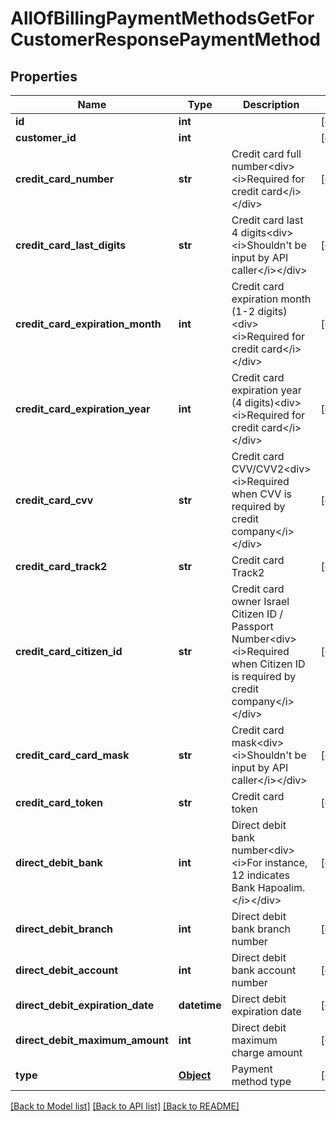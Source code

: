 # AllOfBillingPaymentMethodsGetForCustomerResponsePaymentMethod

## Properties
Name | Type | Description | Notes
------------ | ------------- | ------------- | -------------
**id** | **int** |  | [optional] 
**customer_id** | **int** |  | [optional] 
**credit_card_number** | **str** | Credit card full number&lt;div&gt;&lt;i&gt;Required for credit card&lt;/i&gt;&lt;/div&gt; | [optional] 
**credit_card_last_digits** | **str** | Credit card last 4 digits&lt;div&gt;&lt;i&gt;Shouldn&#x27;t be input by API caller&lt;/i&gt;&lt;/div&gt; | [optional] 
**credit_card_expiration_month** | **int** | Credit card expiration month (1-2 digits)&lt;div&gt;&lt;i&gt;Required for credit card&lt;/i&gt;&lt;/div&gt; | [optional] 
**credit_card_expiration_year** | **int** | Credit card expiration year (4 digits)&lt;div&gt;&lt;i&gt;Required for credit card&lt;/i&gt;&lt;/div&gt; | [optional] 
**credit_card_cvv** | **str** | Credit card CVV/CVV2&lt;div&gt;&lt;i&gt;Required when CVV is required by credit company&lt;/i&gt;&lt;/div&gt; | [optional] 
**credit_card_track2** | **str** | Credit card Track2 | [optional] 
**credit_card_citizen_id** | **str** | Credit card owner Israel Citizen ID / Passport Number&lt;div&gt;&lt;i&gt;Required when Citizen ID is required by credit company&lt;/i&gt;&lt;/div&gt; | [optional] 
**credit_card_card_mask** | **str** | Credit card mask&lt;div&gt;&lt;i&gt;Shouldn&#x27;t be input by API caller&lt;/i&gt;&lt;/div&gt; | [optional] 
**credit_card_token** | **str** | Credit card token | [optional] 
**direct_debit_bank** | **int** | Direct debit bank number&lt;div&gt;&lt;i&gt;For instance, 12 indicates Bank Hapoalim.&lt;/i&gt;&lt;/div&gt; | [optional] 
**direct_debit_branch** | **int** | Direct debit bank branch number | [optional] 
**direct_debit_account** | **int** | Direct debit bank account number | [optional] 
**direct_debit_expiration_date** | **datetime** | Direct debit expiration date | [optional] 
**direct_debit_maximum_amount** | **int** | Direct debit maximum charge amount | [optional] 
**type** | [**Object**](Object.md) | Payment method type | [optional] 

[[Back to Model list]](../README.md#documentation-for-models) [[Back to API list]](../README.md#documentation-for-api-endpoints) [[Back to README]](../README.md)

